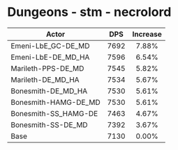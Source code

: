 # Dungeons - stm - necrolord
| Actor | DPS | Increase |
|---|:---:|:---:|
|Emeni-LbE_GC-DE_MD|7692|7.88%|
|Emeni-LbE-DE_MD_HA|7596|6.54%|
|Marileth-PPS-DE_MD|7545|5.82%|
|Marileth-DE_MD_HA|7534|5.67%|
|Bonesmith-DE_MD_HA|7530|5.61%|
|Bonesmith-HAMG-DE_MD|7530|5.61%|
|Bonesmith-SS_HAMG-DE|7463|4.67%|
|Bonesmith-SS-DE_MD|7392|3.67%|
|Base|7130|0.00%|
